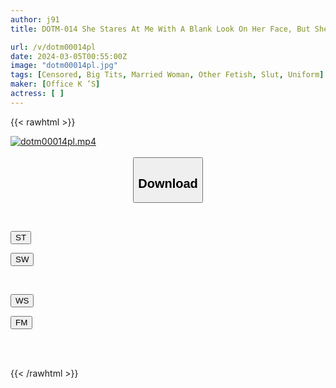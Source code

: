 ```yaml
---
author: j91
title: DOTM-014 She Stares At Me With A Blank Look On Her Face, But She Won’t Let Me Fuck Her, So She Makes Me Want To Fuck Her And Starts Massaging My Tits.

url: /v/dotm00014pl
date: 2024-03-05T00:55:00Z
image: "dotm00014pl.jpg"
tags: [Censored, Big Tits, Married Woman, Other Fetish, Slut, Uniform]
maker: [Office K ’S]
actress: [ ]
---
```



{{< rawhtml >}}

<div class="video" data-videoid="l4GYgVlMB2C7XWA">
    <a href="javascript:;">
        <img src="/v/dotm00014pl/dotm00014pl.jpg" width="WIDTH" height="HEIGHT" alt="dotm00014pl.mp4" loading="lazy">
    </a>
</div>

<script type="text/javascript" src="https://j91.asia/asset/on-demand-st.js"></script>

<br>
  <link rel="stylesheet" href="https://j91.asia/asset/bs5.css">
  
  <center>
  <button class="btn btn-primary" type="button" data-bs-toggle="collapse" data-bs-target=".multi-collapse" aria-expanded="false" aria-controls="multiCollapseExample1 multiCollapseExample2"><h2>Download</h2></button></center>
</p>
<div class="row">
  <div class="col">
    <div class="collapse multi-collapse" id="multiCollapseExample1">
      <div class="card card-body">
	      	      <br>
<div class="buttons">  
<p><a href="https://streamtape.to/v/l4GYgVlMB2C7XWA" target="_blank"><button class="btn-hover color-3"><i class="fa fa-download"></i> ST</button></a></p>
<p><a href="https://cdnwish.com/ab4c8xkss5mj" target="_blank"><button class="btn-hover color-2"><i class="fa fa-download"></i> SW</button></a></p></div>
    </div>
  </div>
</div>
  <div class="col">
    <div class="collapse multi-collapse" id="multiCollapseExample2">
      <div class="card card-body">
	      <br>
<div class="buttons">
<p><a href="https://wolfstream.tv/ko7mv9j2rsev"><button class="btn-hover color-9"><i class="fa fa-download"></i> WS</button></a></p>
<p><a href="https://filemoon.sx/d/jtckw0cavqck"><button class="btn-hover color-8"><i class="fa fa-download"></i> FM</button></a></p></div>
<br><br>
      </div>
    </div>
  </div>
</div>

{{< /rawhtml >}}